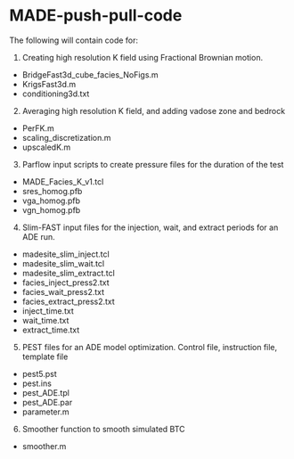 # MADE-push-pull-code

The following will contain code for:
1. Creating high resolution K field using Fractional Brownian motion.
- BridgeFast3d_cube_facies_NoFigs.m
- KrigsFast3d.m
- conditioning3d.txt
2. Averaging high resolution K field, and adding vadose zone and bedrock
- PerFK.m
- scaling_discretization.m
- upscaledK.m
3. Parflow input scripts to create pressure files for the duration of the test
- MADE_Facies_K_v1.tcl
- sres_homog.pfb
- vga_homog.pfb
- vgn_homog.pfb
4. Slim-FAST input files for the injection, wait, and extract periods for an ADE run. 
- madesite_slim_inject.tcl
- madesite_slim_wait.tcl
- madesite_slim_extract.tcl
- facies_inject_press2.txt
- facies_wait_press2.txt
- facies_extract_press2.txt
- inject_time.txt
- wait_time.txt
- extract_time.txt
5. PEST files for an ADE model optimization. Control file, instruction file, template file
- pest5.pst
- pest.ins
- pest_ADE.tpl
- pest_ADE.par
- parameter.m
6. Smoother function to smooth simulated BTC
- smoother.m
